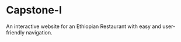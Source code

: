 # Capstone-I
An interactive website for an Ethiopian Restaurant with easy and user-friendly navigation.
